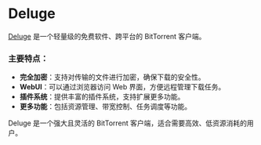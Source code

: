 # Deluge

[Deluge](http://deluge-torrent.org/) 是一个轻量级的免费软件、跨平台的 BitTorrent 客户端。

### 主要特点：

- **完全加密**：支持对传输的文件进行加密，确保下载的安全性。
- **WebUI**：可以通过浏览器访问 Web 界面，方便远程管理下载任务。
- **插件系统**：提供丰富的插件系统，支持扩展更多功能。
- **更多功能**：包括资源管理、带宽控制、任务调度等功能。

Deluge 是一个强大且灵活的 BitTorrent 客户端，适合需要高效、低资源消耗的用户。